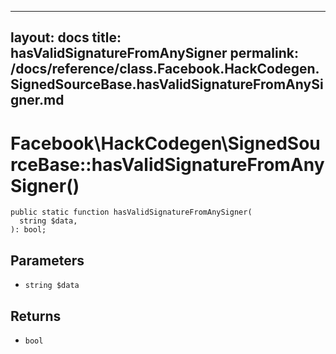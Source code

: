
***

layout: docs
title: hasValidSignatureFromAnySigner
permalink: /docs/reference/class.Facebook.HackCodegen.SignedSourceBase.hasValidSignatureFromAnySigner.md
---







# Facebook\\HackCodegen\\SignedSourceBase::hasValidSignatureFromAnySigner()




``` Hack
public static function hasValidSignatureFromAnySigner(
  string $data,
): bool;
```




## Parameters




+ ` string $data `




## Returns




* ` bool `
